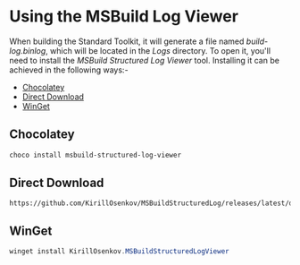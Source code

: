# Using the MSBuild Log Viewer

When building the Standard Toolkit, it will generate a file named *build-log.binlog*, which will be located in the *Logs* directory. To open it, you'll need to install the *MSBuild Structured Log Viewer* tool. Installing it can be achieved in the following ways:-

* [Chocolatey](#chocolatey)
* [Direct Download](#direct-download)
* [WinGet](#winget)

## Chocolatey 

```powershell
choco install msbuild-structured-log-viewer
```

## Direct Download

```text
https://github.com/KirillOsenkov/MSBuildStructuredLog/releases/latest/download/MSBuildStructuredLogSetup.exe
```

## WinGet

```powershell
winget install KirillOsenkov.MSBuildStructuredLogViewer
```